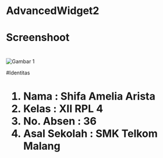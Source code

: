 # AdvancedWidget2 <h1>

# Screenshoot <h1>
![Gambar 1](https://imageshack.us/i/pmq5yTxcj)

#Identitas<h1> 
1. Nama : Shifa Amelia Arista 
2. Kelas : XII RPL 4 
3. No. Absen : 36 
4. Asal Sekolah : SMK Telkom Malang
